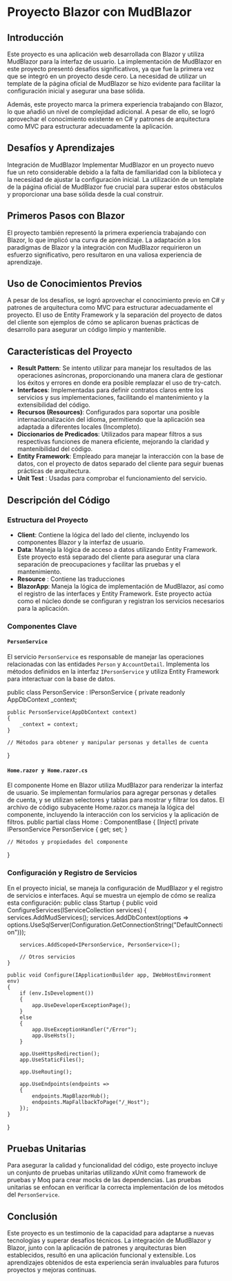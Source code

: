# Proyecto Blazor con MudBlazor

## Introducción

Este proyecto es una aplicación web desarrollada con Blazor y utiliza MudBlazor para la interfaz de usuario. La implementación de MudBlazor en este proyecto presentó desafíos significativos, ya que fue la primera vez que se integró en un proyecto desde cero. La necesidad de utilizar un template de la página oficial de MudBlazor se hizo evidente para facilitar la configuración inicial y asegurar una base sólida.

Además, este proyecto marca la primera experiencia trabajando con Blazor, lo que añadió un nivel de complejidad adicional. A pesar de ello, se logró aprovechar el conocimiento existente en C# y patrones de arquitectura como MVC para estructurar adecuadamente la aplicación.
## Desafíos y Aprendizajes
Integración de MudBlazor
Implementar MudBlazor en un proyecto nuevo fue un reto considerable debido a la falta de familiaridad con la biblioteca y la necesidad de ajustar la configuración inicial. La utilización de un template de la página oficial de MudBlazor fue crucial para superar estos obstáculos y proporcionar una base sólida desde la cual construir.

## Primeros Pasos con Blazor
El proyecto también representó la primera experiencia trabajando con Blazor, lo que implicó una curva de aprendizaje. La adaptación a los paradigmas de Blazor y la integración con MudBlazor requirieron un esfuerzo significativo, pero resultaron en una valiosa experiencia de aprendizaje.

## Uso de Conocimientos Previos
A pesar de los desafíos, se logró aprovechar el conocimiento previo en C# y patrones de arquitectura como MVC para estructurar adecuadamente el proyecto. El uso de Entity Framework y la separación del proyecto de datos del cliente son ejemplos de cómo se aplicaron buenas prácticas de desarrollo para asegurar un código limpio y mantenible.

## Características del Proyecto

- **Result Pattern**: Se intento utilizar para manejar los resultados de las operaciones asíncronas, proporcionando una manera clara de gestionar los éxitos y errores en donde era posible remplazar el uso de try-catch.
- **Interfaces**: Implementadas para definir contratos claros entre los servicios y sus implementaciones, facilitando el mantenimiento y la extensibilidad del código.
- **Recursos (Resources)**: Configurados para soportar una posible internacionalización del idioma, permitiendo que la aplicación sea adaptada a diferentes locales (Incompleto).
- **Diccionarios de Predicados**: Utilizados para mapear filtros a sus respectivas funciones de manera eficiente, mejorando la claridad y mantenibilidad del código.
- **Entity Framework**: Empleado para manejar la interacción con la base de datos, con el proyecto de datos separado del cliente para seguir buenas prácticas de arquitectura.
- **Unit Test** : Usadas para comprobar el funcionamiento del servicio.

## Descripción del Código

### Estructura del Proyecto

- **Client**: Contiene la lógica del lado del cliente, incluyendo los componentes Blazor y la interfaz de usuario.
- **Data**: Maneja la lógica de acceso a datos utilizando Entity Framework. Este proyecto está separado del cliente para asegurar una clara separación de preocupaciones y facilitar las pruebas y el mantenimiento.
- **Resource** : Contiene las traducciones
- **BlazorApp**: Maneja la lógica de implementación de MudBlazor, así como el registro de las interfaces y Entity Framework. Este proyecto actúa como el núcleo donde se configuran y registran los servicios necesarios para la aplicación.

### Componentes Clave

#### `PersonService`

El servicio `PersonService` es responsable de manejar las operaciones relacionadas con las entidades `Person` y `AccountDetail`. Implementa los métodos definidos en la interfaz `IPersonService` y utiliza Entity Framework para interactuar con la base de datos.


public class PersonService : IPersonService
{
    private readonly AppDbContext _context;

    public PersonService(AppDbContext context)
    {
        _context = context;
    }

    // Métodos para obtener y manipular personas y detalles de cuenta
}
#### `Home.razor y Home.razor.cs`
El componente Home en Blazor utiliza MudBlazor para renderizar la interfaz de usuario. Se implementan formularios para agregar personas y detalles de cuenta, y se utilizan selectores y tablas para mostrar y filtrar los datos.
<MudContainer>
    <!-- Código del componente -->
</MudContainer>
El archivo de código subyacente Home.razor.cs maneja la lógica del componente, incluyendo la interacción con los servicios y la aplicación de filtros.
public partial class Home : ComponentBase
{
    [Inject]
    private IPersonService PersonService { get; set; }

    // Métodos y propiedades del componente
}
### Configuración y Registro de Servicios
En el proyecto inicial, se maneja la configuración de MudBlazor y el registro de servicios e interfaces. Aquí se muestra un ejemplo de cómo se realiza esta configuración:
public class Startup
{
    public void ConfigureServices(IServiceCollection services)
    {
        services.AddMudServices();
        services.AddDbContext<AppDbContext>(options =>
            options.UseSqlServer(Configuration.GetConnectionString("DefaultConnection")));

        services.AddScoped<IPersonService, PersonService>();

        // Otros servicios
    }

    public void Configure(IApplicationBuilder app, IWebHostEnvironment env)
    {
        if (env.IsDevelopment())
        {
            app.UseDeveloperExceptionPage();
        }
        else
        {
            app.UseExceptionHandler("/Error");
            app.UseHsts();
        }

        app.UseHttpsRedirection();
        app.UseStaticFiles();

        app.UseRouting();

        app.UseEndpoints(endpoints =>
        {
            endpoints.MapBlazorHub();
            endpoints.MapFallbackToPage("/_Host");
        });
    }
}
## Pruebas Unitarias
Para asegurar la calidad y funcionalidad del código, este proyecto incluye un conjunto de pruebas unitarias utilizando xUnit como framework de pruebas y Moq para crear mocks de las dependencias. Las pruebas unitarias se enfocan en verificar la correcta implementación de los métodos del `PersonService`.


## Conclusión
Este proyecto es un testimonio de la capacidad para adaptarse a nuevas tecnologías y superar desafíos técnicos. La integración de MudBlazor y Blazor, junto con la aplicación de patrones y arquitecturas bien establecidos, resultó en una aplicación funcional y extensible. Los aprendizajes obtenidos de esta experiencia serán invaluables para futuros proyectos y mejoras continuas.
